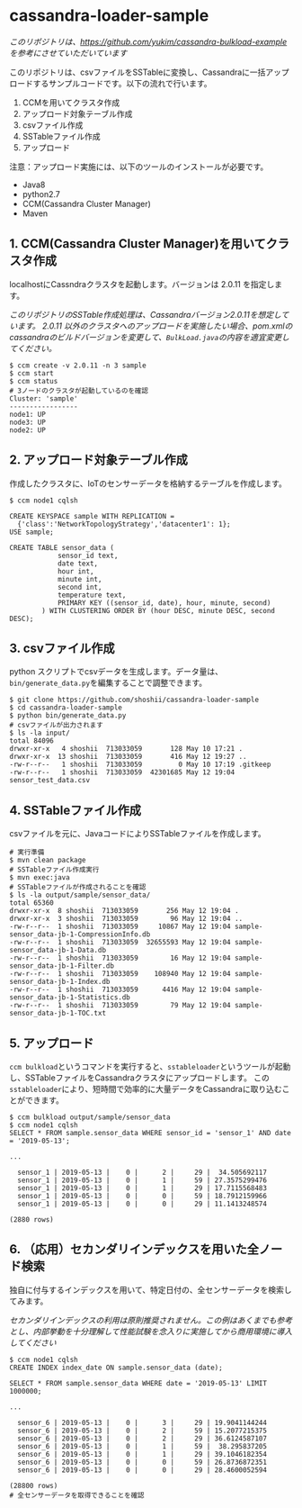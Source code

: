 cassandra-loader-sample
===

*このリポジトリは、https://github.com/yukim/cassandra-bulkload-example を参考にさせていただいています*

このリポジトリは、csvファイルをSSTableに変換し、Cassandraに一括アップロードするサンプルコードです。以下の流れで行います。

1. CCMを用いてクラスタ作成
1. アップロード対象テーブル作成
1. csvファイル作成
1. SSTableファイル作成
1. アップロード

注意：アップロード実施には、以下のツールのインストールが必要です。

* Java8
* python2.7
* CCM(Cassandra Cluster Manager)
* Maven

## 1. CCM(Cassandra Cluster Manager)を用いてクラスタ作成

localhostにCassndraクラスタを起動します。バージョンは 2.0.11 を指定します。

*このリポジトリのSSTable作成処理は、Cassandraバージョン2.0.11を想定しています。 2.0.11 以外のクラスタへのアップロードを実施したい場合、pom.xmlのcassandraのビルドバージョンを変更して、`BulkLoad.java`の内容を適宜変更してください。*

```aidl
$ ccm create -v 2.0.11 -n 3 sample
$ ccm start
$ ccm status
# 3ノードのクラスタが起動しているのを確認
Cluster: 'sample'
-----------------
node1: UP
node3: UP
node2: UP
```

## 2. アップロード対象テーブル作成

作成したクラスタに、IoTのセンサーデータを格納するテーブルを作成します。

```aidl
$ ccm node1 cqlsh

CREATE KEYSPACE sample WITH REPLICATION = 
  {'class':'NetworkTopologyStrategy','datacenter1': 1};
USE sample;

CREATE TABLE sensor_data (
            sensor_id text,
            date text,
            hour int,
            minute int,
            second int,
            temperature text,
            PRIMARY KEY ((sensor_id, date), hour, minute, second)
        ) WITH CLUSTERING ORDER BY (hour DESC, minute DESC, second DESC);
```

## 3. csvファイル作成

python スクリプトでcsvデータを生成します。データ量は、`bin/generate_data.py`を編集することで調整できます。

```aidl
$ git clone https://github.com/shoshii/cassandra-loader-sample
$ cd cassandra-loader-sample
$ python bin/generate_data.py
# csvファイルが出力されます
$ ls -la input/
total 84096
drwxr-xr-x   4 shoshii  713033059       128 May 10 17:21 .
drwxr-xr-x  13 shoshii  713033059       416 May 12 19:27 ..
-rw-r--r--   1 shoshii  713033059         0 May 10 17:19 .gitkeep
-rw-r--r--   1 shoshii  713033059  42301685 May 12 19:04 sensor_test_data.csv
```

## 4. SSTableファイル作成

csvファイルを元に、JavaコードによりSSTableファイルを作成します。

```aidl
# 実行準備
$ mvn clean package
# SSTableファイル作成実行
$ mvn exec:java
# SSTableファイルが作成されることを確認
$ ls -la output/sample/sensor_data/
total 65360
drwxr-xr-x  8 shoshii  713033059       256 May 12 19:04 .
drwxr-xr-x  3 shoshii  713033059        96 May 12 19:04 ..
-rw-r--r--  1 shoshii  713033059     10867 May 12 19:04 sample-sensor_data-jb-1-CompressionInfo.db
-rw-r--r--  1 shoshii  713033059  32655593 May 12 19:04 sample-sensor_data-jb-1-Data.db
-rw-r--r--  1 shoshii  713033059        16 May 12 19:04 sample-sensor_data-jb-1-Filter.db
-rw-r--r--  1 shoshii  713033059    108940 May 12 19:04 sample-sensor_data-jb-1-Index.db
-rw-r--r--  1 shoshii  713033059      4416 May 12 19:04 sample-sensor_data-jb-1-Statistics.db
-rw-r--r--  1 shoshii  713033059        79 May 12 19:04 sample-sensor_data-jb-1-TOC.txt
```

## 5. アップロード

`ccm bulkload`というコマンドを実行すると、`sstableloader`というツールが起動し、SSTableファイルをCassandraクラスタにアップロードします。
この`sstableloader`により、短時間で効率的に大量データをCassandraに取り込むことができます。

```aidl
$ ccm bulkload output/sample/sensor_data
$ ccm node1 cqlsh
SELECT * FROM sample.sensor_data WHERE sensor_id = 'sensor_1' AND date = '2019-05-13';

...

  sensor_1 | 2019-05-13 |    0 |      2 |     29 |  34.505692117
  sensor_1 | 2019-05-13 |    0 |      1 |     59 | 27.3575299476
  sensor_1 | 2019-05-13 |    0 |      1 |     29 | 17.7115568483
  sensor_1 | 2019-05-13 |    0 |      0 |     59 | 18.7912159966
  sensor_1 | 2019-05-13 |    0 |      0 |     29 | 11.1413248574

(2880 rows)
```

## 6. （応用）セカンダリインデックスを用いた全ノード検索

独自に付与するインデックスを用いて、特定日付の、全センサーデータを検索してみます。

*セカンダリインデックスの利用は原則推奨されません。この例はあくまでも参考とし、内部挙動を十分理解して性能試験を念入りに実施してから商用環境に導入してください*

```aidl
$ ccm node1 cqlsh
CREATE INDEX index_date ON sample.sensor_data (date);

SELECT * FROM sample.sensor_data WHERE date = '2019-05-13' LIMIT 1000000;

...

  sensor_6 | 2019-05-13 |    0 |      3 |     29 | 19.9041144244
  sensor_6 | 2019-05-13 |    0 |      2 |     59 | 15.2077215375
  sensor_6 | 2019-05-13 |    0 |      2 |     29 | 36.6124587107
  sensor_6 | 2019-05-13 |    0 |      1 |     59 |  38.295837205
  sensor_6 | 2019-05-13 |    0 |      1 |     29 | 39.1046182354
  sensor_6 | 2019-05-13 |    0 |      0 |     59 | 26.8736872351
  sensor_6 | 2019-05-13 |    0 |      0 |     29 | 28.4600052594

(28800 rows)
# 全センサーデータを取得できることを確認
```
